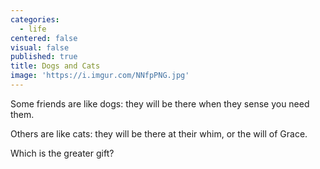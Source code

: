 ```yaml
---
categories:
  - life
centered: false
visual: false
published: true
title: Dogs and Cats
image: 'https://i.imgur.com/NNfpPNG.jpg'
---
```

Some friends are like dogs:
they will be there 
when they sense 
you need them.

Others are like cats:
they will be there 
at their whim,
or the will of Grace.

Which is the greater gift?
